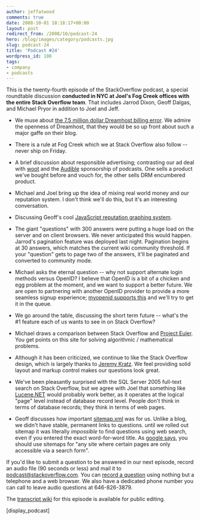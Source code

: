 ```yaml
---
author: jeffatwood
comments: true
date: 2008-10-01 18:18:17+00:00
layout: post
redirect_from: /2008/10/podcast-24
hero: /blog/images/category/podcasts.jpg
slug: podcast-24
title: 'Podcast #24'
wordpress_id: 108
tags:
- company
- podcasts
---
```



This is the twenty-fourth episode of the StackOverflow podcast, a special roundtable discussion **conducted in NYC at Joel's Fog Creek offices with the entire Stack Overflow team**. That includes Jarrod Dixon, Geoff Dalgas, and Michael Pryor in addition to Joel and Jeff.







  * We muse about [the 7.5 million dollar Dreamhost billing error](http://blog.dreamhost.com/2008/01/15/um-whoops/). We admire the openness of Dreamhost, that they would be so up front about such a major gaffe on their blog.


  * There is a rule at Fog Creek which we at Stack Overflow also follow -- never ship on Friday.


  * A brief discussion about responsible advertising; contrasting our ad deal with [woot](http://www.woot.com/) and the [Audible](http://www.audible.com/) sponsorship of podcasts. One sells a product we've bought before and vouch for, the other sells DRM encumbered product.


  * Michael and Joel bring up the idea of mixing real world money and our reputation system. I don't think we'll do this, but it's an interesting conversation.


  * Discussing Geoff's cool [JavaScript reputation graphing system](http://blog.stackoverflow.com/2008/09/i-dont-give-a-damn-about-my-reputation/).


  * The giant "questions" with 300 answers were putting a huge load on the server and on client browsers. We never anticipated this would happen. Jarrod's pagination feature was deployed last night. Pagination begins at 30 answers, which matches the current wiki community threshold. If your "question" gets to page two of the answers, it'll be paginated and converted to community mode.


  * Michael asks the eternal question -- why not support alternate login methods versus OpenID? I believe that OpenID is a bit of a chicken and egg problem at the moment, and we want to support a better future. We are open to partnering with another OpenID provider to provide a more seamless signup experience; [myopenid supports this](https://www.myopenid.com/affiliate) and we'll try to get it in the queue.


  * We go around the table, discussing the short term future -- what's the #1 feature each of us wants to see in on Stack Overflow?


  * Michael draws a comparison between Stack Overflow and [Project Euler](http://projecteuler.net/). You get points on this site for solving algorithmic / mathematical problems.


  * Although it has been criticized, we continue to like the Stack Overflow design, which is largely thanks to [Jeremy Kratz](http://www.jeremykratz.com/). We feel providing solid layout and markup control makes our questions look great.


  * We've been pleasantly surprised with the SQL Server 2005 full-text search on Stack Overflow, but we agree with Joel that something like [Lucene.NET](http://incubator.apache.org/lucene.net/) would probably work better, as it operates at the logical "page" level instead of database record level. People don't think in terms of database records; they think in terms of web pages.


  * Geoff discusses how important [sitemap.xml](http://www.sitemaps.org/) was for us. Unlike a blog, we didn't have stable, permanent links to questions. until we rolled out sitemap it was literally _impossible_ to find questions using web search, even if you entered the exact word-for-word title. As [google says](https://www.google.com/webmasters/tools/docs/en/protocol.html), you should use sitemaps for "any site where certain pages are only accessible via a search form".





If you'd like to submit a question to be answered in our next episode, record an audio file (90 seconds or less) and mail it to [podcast@stackoverflow.com](mailto:podcast@stackoverflow.com). You can [record a question](http://blog.stackoverflow.com/index.php/2008/05/recording-podcast-questions-using-your-telephone/) using nothing but a telephone and a web browser.  We also have a dedicated phone number you can call to leave audio questions at 646-826-3879.






The [transcript wiki](https://stackoverflow.fogbugz.com/default.asp?W25778) for this episode is available for public editing.






[display_podcast]

